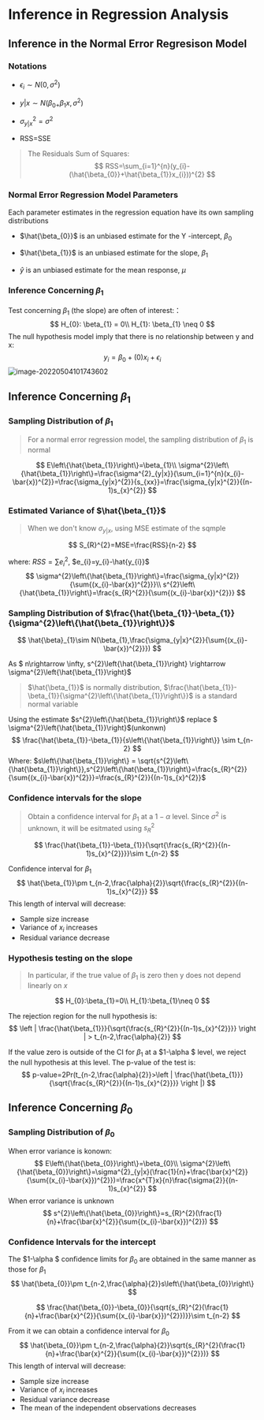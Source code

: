 # Inference in Regression Analysis

## Inference in the Normal Error Regresison Model

### Notations

- $\epsilon_{i} \sim N(0,\sigma^{2})$
- $y|x \sim N(\beta_{0+}\beta_{1}x,\sigma^{2})$

- $\sigma^{2}_{y|x} = \sigma^{2}$
- RSS=SSE

> The Residuals Sum of Squares:
> $$
> RSS=\sum_{i=1}^{n}(y_{i}-(\hat{\beta_{0}}+\hat{\beta_{1}}x_{i}))^{2}
> $$

### Normal Error Regression Model Parameters

Each parameter estimates in the regression equation have its own sampling distributions 

- $\hat{\beta_{0}}$ is an unbiased estimate for the Y -intercept, $\beta_{0}$

- $\hat{\beta_{1}}$ is an unbiased estimate for the slope, $\beta_{1}$ 

- $\hat{y}$ is an unbiased estimate for the mean response, $\mu$



### Inference Concerning $\beta_{1}$

Test concerning $\beta_{1}$ (the slope) are often of interest:：
$$
H_{0}: \beta_{1} = 0\\
H_{1}: \beta_{1} \neq 0
$$
The null hypothesis model imply that there is no relationship between y and x:
$$
y_{i} = \beta_{0}+(0)x_{i}+\epsilon_{i}
$$
![image-20220504101743602](C:\Users\86133\AppData\Roaming\Typora\typora-user-images\image-20220504101743602.png)

## Inference Concerning $\beta_{1}$

### Sampling Distribution of $\beta_{1}$ 

> For a normal error regression model, the sampling distribution of $\beta_{1}$ is normal

$$
E\left\{\hat{\beta_{1}}\right\}=\beta_{1}\\
\sigma^{2}\left\{\hat{\beta_{1}}\right\}=\frac{\sigma^{2}_{y|x}}{\sum_{i=1}^{n}(x_{i}-\bar{x})^{2}}=\frac{\sigma_{y|x}^{2}}{s_{xx}}=\frac{\sigma_{y|x}^{2}}{(n-1)s_{x}^{2}}
$$





### Estimated Variance of $\hat{\beta_{1}}$

> When we don't know $\sigma_{y|x}$, using MSE estimate of the sqmple

$$
S_{R}^{2}=MSE=\frac{RSS}{n-2}
$$

where: $RSS=\sum{e_{i}^{2}}$, $e_{i}=y_{i}-\hat{y_{i}}$
$$
\sigma^{2}\left\{\hat{\beta_{1}}\right\}=\frac{\sigma_{y|x}^{2}}{\sum{(x_{i}-\bar{x})^{2}}}\\
s^{2}\left\{\hat{\beta_{1}}\right\}=\frac{s_{R}^{2}}{\sum{(x_{i}-\bar{x})^{2}}}
$$


### Sampling Distribution of $\frac{\hat{\beta_{1}}-\beta_{1}}{\sigma^{2}\left\{\hat{\beta_{1}}\right\}}$

$$
\hat{\beta}_{1}\sim N(\beta_{1},\frac{\sigma_{y|x}^{2}}{\sum{(x_{i}-\bar{x})^{2}}})
$$

As $ n\rightarrow \infty, s^{2}\left\{\hat{\beta_{1}}\right\} \rightarrow  \sigma^{2}\left\{\hat{\beta_{1}}\right\}$

> $\hat{\beta_{1}}$ is normally distribution, $\frac{\hat{\beta_{1}}-\beta_{1}}{\sigma^{2}\left\{\hat{\beta_{1}}\right\}}$ is a standard normal variable

Using the estimate $s^{2}\left\{\hat{\beta_{1}}\right\}$ replace $ \sigma^{2}\left\{\hat{\beta_{1}}\right\}$(unkonwn)
$$
\frac{\hat{\beta_{1}}-\beta_{1}}{s\left\{\hat{\beta_{1}}\right\}} \sim t_{n-2}
$$
Where: $s\left\{\hat{\beta_{1}}\right\} = \sqrt{s^{2}\left\{\hat{\beta_{1}}\right\}},s^{2}\left\{\hat{\beta_{1}}\right\}=\frac{s_{R}^{2}}{\sum{(x_{i}-\bar{x})^{2}}}=\frac{s_{R}^{2}}{(n-1)s_{x}^{2}}$



### Confidence intervals for the slope

> Obtain a confidence interval for $\beta_{1}$ at a $1-\alpha$ level. Since $\sigma^{2}$ is unknown, it will be esitmated using $s_{R}^{2}$

$$
\frac{\hat{\beta_{1}}-\beta_{1}}{\sqrt{\frac{s_{R}^{2}}{(n-1)s_{x}^{2}}}}\sim t_{n-2}
$$

Confidence interval for $\beta_{1}$
$$
\hat{\beta_{1}}\pm t_{n-2,\frac{\alpha}{2}}\sqrt{\frac{s_{R}^{2}}{(n-1)s_{x}^{2}}}
$$
This length of interval will decrease:

- Sample size increase
- Variance of $x_{i}$ increases
- Residual variance decrease

### Hypothesis testing on the slope

> In particular, if the true value of $\beta_{1}$ is zero then y does not depend linearly on $x$

$$
H_{0}:\beta_{1}=0\\
H_{1}:\beta_{1}\neq 0
$$

The rejection region for the null hypothesis is:
$$
\left | \frac{\hat{\beta_{1}}}{\sqrt{\frac{s_{R}^{2}}{(n-1)s_{x}^{2}}}}  \right | > t_{n-2,\frac{\alpha}{2}}
$$


 If the value zero is outside of the CI for $\beta_{1}$ at a $1-\alpha $ level, we reject the null hypothesis at this level. The p-value of the test is:
$$
p-value=2Pr(t_{n-2,\frac{\alpha}{2}}>\left | \frac{\hat{\beta_{1}}}{\sqrt{\frac{s_{R}^{2}}{(n-1)s_{x}^{2}}}}  \right |)
$$




## Inference Concerning $\beta_{0}$

### Sampling Distribution of $\beta_{0}$

When error variance is konown:
$$
E\left\{\hat{\beta_{0}}\right\}=\beta_{0}\\
\sigma^{2}\left\{\hat{\beta_{0}}\right\}=\sigma^{2}_{y|x}(\frac{1}{n}+\frac{\bar{x}^{2}}{\sum{(x_{i}-\bar{x}})^{2}})=\frac{x^{T}x}{n}\frac{\sigma{2}}{(n-1)s_{x}^{2}}
$$
When error variance is unknown
$$
s^{2}\left\{\hat{\beta_{0}}\right\}=s_{R}^{2}(\frac{1}{n}+\frac{\bar{x}^{2}}{\sum{(x_{i}-\bar{x}})^{2}})
$$


### Confidence Intervals for the intercept

The $1-\alpha $ confidence limits for $\beta_{0}$ are obtained in the same manner as those for $\beta_{1}$
$$
\hat{\beta_{0}}\pm t_{n-2,\frac{\alpha}{2}}s\left\{\hat{\beta_{0}}\right\}
$$

$$
\frac{\hat{\beta_{0}}-\beta_{0}}{\sqrt{s_{R}^{2}(\frac{1}{n}+\frac{\bar{x}^{2}}{\sum{(x_{i}-\bar{x}})^{2}})}}\sim t_{n-2}
$$



From it we can obtain a confidence interval for $\beta_{0}$
$$
\hat{\beta_{0}}\pm t_{n-2,\frac{\alpha}{2}}\sqrt{s_{R}^{2}(\frac{1}{n}+\frac{\bar{x}^{2}}{\sum{(x_{i}-\bar{x}})^{2}})}
$$
This length of interval will decrease:

- Sample size increase
- Variance of $x_{i}$ increases
- Residual variance decrease
- The mean of the independent observations decreases











